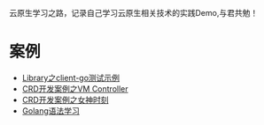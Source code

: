 云原生学习之路，记录自己学习云原生相关技术的实践Demo,与君共勉！

# 案例

- [Library之client-go测试示例](client-go-demo/README.md)
- [CRD开发案例之VM Controller](crd-custom-vmcontroller/README.md)
- [CRD开发案例之女神时刻](crd-custom-gmcontroller/README.md)
- [Golang语法学习](golang-sdk-demo/README.md)